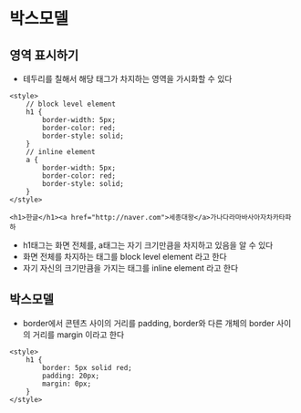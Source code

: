 # 박스모델

## 영역 표시하기
- 테두리를 칠해서 해당 태그가 차지하는 영역을 가시화할 수 있다

```
<style>
	// block level element
    h1 {
        border-width: 5px;
        border-color: red;
        border-style: solid;
    }
    // inline element
    a {
        border-width: 5px;
        border-color: red;
        border-style: solid;
    }
</style>

<h1>한글</h1><a href="http://naver.com">세종대왕</a>가나다라마바사아자차카타파하
```

- h1태그는 화면 전체를, a태그는 자기 크기만큼을 차지하고 있음을 알 수 있다
- 화면 전체를 차지하는 태그를 block level element 라고 한다
- 자기 자신의 크기만큼을 가지는 태그를 inline element 라고 한다

## 박스모델
- border에서 콘텐츠 사이의 거리를 padding, border와 다른 개체의 border 사이의 거리를 margin 이라고 한다

```
<style>
    h1 {
        border: 5px solid red;
        padding: 20px;
        margin: 0px;
    }
</style>
```